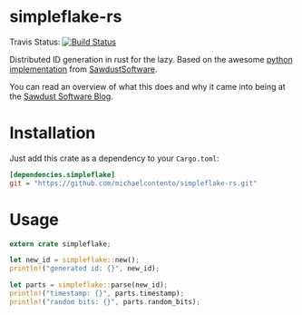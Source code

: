 # simpleflake-rs

Travis Status: [![Build Status](https://secure.travis-ci.org/michaelcontento/simpleflake-rs.png?branch=master)](http://travis-ci.org/michaelcontento/simpleflake-rs)


Distributed ID generation in rust for the lazy. Based on the awesome [python implementation][simpleflake-py] from [SawdustSoftware][].

You can read an overview of what this does and why it came into being at the [Sawdust Software Blog][desc].

# Installation

Just add this crate as a dependency to your `Cargo.toml`:

```ini
[dependencies.simpleflake]
git = "https://github.com/michaelcontento/simpleflake-rs.git"
```

# Usage

```rust
extern crate simpleflake;

let new_id = simpleflake::new();
println!("generated id: {}", new_id);

let parts = simpleflake::parse(new_id);
println!("timestamp: {}", parts.timestamp);
println!("random bits: {}", parts.random_bits);
```

[desc]: http://engineering.custommade.com/simpleflake-distributed-id-generation-for-the-lazy/
[simpleflake-py]: https://github.com/SawdustSoftware/simpleflake
[SawdustSoftware]: http://sawdustsoftware.com/

